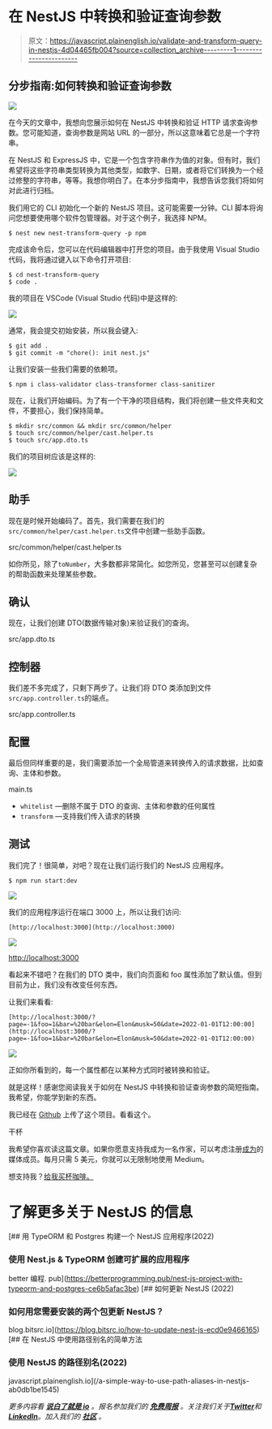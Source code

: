 # 在 NestJS 中转换和验证查询参数

> 原文：<https://javascript.plainenglish.io/validate-and-transform-query-in-nestjs-4d04465fb004?source=collection_archive---------1----------------------->

## 分步指南:如何转换和验证查询参数

![](img/5d9e1cbdeb85442989e1698f085b7d63.png)

在今天的文章中，我想向您展示如何在 NestJS 中转换和验证 HTTP 请求查询参数。您可能知道，查询参数是网站 URL 的一部分，所以这意味着它总是一个字符串。

在 NestJS 和 ExpressJS 中，它是一个包含字符串作为值的对象。但有时，我们希望将这些字符串类型转换为其他类型，如数字、日期，或者将它们转换为一个经过修整的字符串，等等。我想你明白了。在本分步指南中，我想告诉您我们将如何对此进行归档。

我们用它的 CLI 初始化一个新的 NestJS 项目。这可能需要一分钟。CLI 脚本将询问您想要使用哪个软件包管理器。对于这个例子，我选择 NPM。

```
$ nest new nest-transform-query -p npm
```

完成该命令后，您可以在代码编辑器中打开您的项目。由于我使用 Visual Studio 代码，我将通过键入以下命令打开项目:

```
$ cd nest-transform-query
$ code .
```

我的项目在 VSCode (Visual Studio 代码)中是这样的:

![](img/f96aff05eafe39477d226bcbe1b6c733.png)

通常，我会提交初始安装，所以我会键入:

```
$ git add .
$ git commit -m "chore(): init nest.js"
```

让我们安装一些我们需要的依赖项。

```
$ npm i class-validator class-transformer class-sanitizer
```

现在，让我们开始编码。为了有一个干净的项目结构，我们将创建一些文件夹和文件，不要担心，我们保持简单。

```
$ mkdir src/common && mkdir src/common/helper
$ touch src/common/helper/cast.helper.ts
$ touch src/app.dto.ts
```

我们的项目树应该是这样的:

![](img/3dd93df1f169bb2e78420b4b7d4daedc.png)

## 助手

现在是时候开始编码了。首先，我们需要在我们的`src/common/helper/cast.helper.ts`文件中创建一些助手函数。

src/common/helper/cast.helper.ts

如你所见，除了`toNumber`，大多数都非常简化。如您所见，您甚至可以创建复杂的帮助函数来处理某些参数。

## 确认

现在，让我们创建 DTO(数据传输对象)来验证我们的查询。

src/app.dto.ts

## 控制器

我们差不多完成了，只剩下两步了。让我们将 DTO 类添加到文件`src/app.controller.ts`的端点。

src/app.controller.ts

## 配置

最后但同样重要的是，我们需要添加一个全局管道来转换传入的请求数据，比如查询、主体和参数。

main.ts

*   `whitelist` —删除不属于 DTO 的查询、主体和参数的任何属性
*   `transform` —支持我们传入请求的转换

## 测试

我们完了！很简单，对吧？现在让我们运行我们的 NestJS 应用程序。

```
$ npm run start:dev
```

![](img/d5479051305ccc38e0edcae1e1050495.png)

我们的应用程序运行在端口 3000 上，所以让我们访问:

```
[http://localhost:3000](http://localhost:3000) 
```

![](img/d8cc54899f9622837dbfc1a14b40194b.png)

[http://localhost:3000](http://localhost:3000)

看起来不错吧？在我们的 DTO 类中，我们向页面和 foo 属性添加了默认值。但到目前为止，我们没有改变任何东西。

让我们来看看:

```
[http://localhost:3000/?page=-1&foo=1&bar=%20bar&elon=Elon&musk=50&date=2022-01-01T12:00:00](http://localhost:3000/?page=-1&foo=1&bar=%20bar&elon=Elon&musk=50&date=2022-01-01T12:00:00)
```

![](img/4f86fe137de3673a4861ab532cca2e33.png)

正如你所看到的，每一个属性都在以某种方式同时被转换和验证。

就是这样！感谢您阅读我关于如何在 NestJS 中转换和验证查询参数的简短指南。我希望，你能学到新的东西。

我已经在 [Github](https://github.com/hellokvn/nestjs-transform-query-medium) 上传了这个项目。看看这个。

干杯

我希望你喜欢读这篇文章。如果你愿意支持我成为一名作家，可以考虑注册[成为](https://medium.com/@hellokevinvogel/membership)的媒体成员。每月只需 5 美元，你就可以无限制地使用 Medium。

想支持我？[给我买杯咖啡。](https://www.buymeacoffee.com/hellokevinvogel)

# 了解更多关于 NestJS 的信息

[](https://betterprogramming.pub/nest-js-project-with-typeorm-and-postgres-ce6b5afac3be) [## 用 TypeORM 和 Postgres 构建一个 NestJS 应用程序(2022)

### 使用 Nest.js & TypeORM 创建可扩展的应用程序

better 编程. pub](https://betterprogramming.pub/nest-js-project-with-typeorm-and-postgres-ce6b5afac3be) [](https://blog.bitsrc.io/how-to-update-nest-js-ecd0e9466165) [## 如何更新 NestJS (2022)

### 如何用您需要安装的两个包更新 NestJS？

blog.bitsrc.io](https://blog.bitsrc.io/how-to-update-nest-js-ecd0e9466165) [](/a-simple-way-to-use-path-aliases-in-nestjs-ab0db1be1545) [## 在 NestJS 中使用路径别名的简单方法

### 使用 NestJS 的路径别名(2022)

javascript.plainenglish.io](/a-simple-way-to-use-path-aliases-in-nestjs-ab0db1be1545) 

*更多内容看* [***说白了就是 io***](https://plainenglish.io/) *。报名参加我们的* [***免费周报***](http://newsletter.plainenglish.io/) *。关注我们关于*[***Twitter***](https://twitter.com/inPlainEngHQ)*和*[***LinkedIn***](https://www.linkedin.com/company/inplainenglish/)*。加入我们的* [***社区***](https://discord.gg/GtDtUAvyhW) *。*